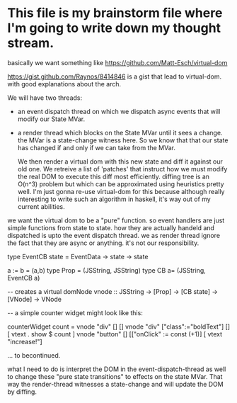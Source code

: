 # This file is my brainstorm file where I'm going to write down my thought stream.


basically we want something like  https://github.com/Matt-Esch/virtual-dom

https://gist.github.com/Raynos/8414846 is a gist that lead to virtual-dom. with good explanations about the arch.


We will have two threads:

* an event dispatch thread on which we dispatch async events that will modify our State MVar.

* a render thread which blocks on the State MVar until it sees a change.  the MVar is a state-change witness here. So we know that that our state has changed if and only if we can take from the MVar. 

  We then render a virtual dom with this new state and diff it against our old one. We retreive a list of 'patches' that instruct how
  we must modify the real DOM to execute this diff most efficiently.  diffing tree is an O(n^3) problem but which can be approximated using
  heuristics pretty well. I'm just gonna re-use virtual-dom for this because although really interesting to write such an algorithm in haskell,
  it's way out of my current abilities. 
  


we want the virtual dom to be a "pure" function.  so event handlers are just simple functions from state to state.
how they are actually handeld and dispatched is upto the event dispatch thread. we as render thread ignore the fact that
they are async or anything. it's not our responsibility.
  
  
  type EventCB state = EventData -> state -> state
  
  a := b = (a,b)
  type Prop = (JSString, JSString)
  type CB a= (JSString, EventCB a)
  
  -- creates a virtual domNode
  vnode :: JSString -> [Prop] -> [CB state] -> [VNode] -> VNode
  
  -- a simple counter widget might look like this:
  
  counterWidget count =
    vnode "div" [] []
      vnode "div" ["class":="boldText"] [] [ vtext . show $ count ]
      vnode "button" [] [["onClick" := const (+1)] [ vtext "increase!"]
      
    
    
... to becontinued.


what I need to do is interpret the DOM in the event-dispatch-thread as well to change these "pure state transitions" to effects on the state MVar.  That way the render-thread witnesses a state-change and will update the DOM by diffing.
    

